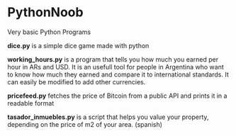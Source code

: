 # PythonNoob
Very basic Python Programs

**dice.py** is a simple dice game made with python

**working_hours.py** is a program that tells you how much you earned per hour in ARs and USD. It is an usefull tool for people in Argentina who want to know how much they earned and compare it to international standards. It can easily be modified to add other currencies.

**pricefeed.py** fetches the price of Bitcoin from a public API and prints it in a readable format

**tasador_inmuebles.py** is a script that helps you value your property, depending on the price of m2 of your area. (spanish)
